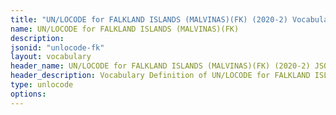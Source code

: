 ```yaml
---
title: "UN/LOCODE for FALKLAND ISLANDS (MALVINAS)(FK) (2020-2) Vocabulary"
name: UN/LOCODE for FALKLAND ISLANDS (MALVINAS)(FK) 
description: 
jsonid: "unlocode-fk"
layout: vocabulary
header_name: UN/LOCODE for FALKLAND ISLANDS (MALVINAS)(FK) (2020-2) JSON-LD Vocabulary
header_description: Vocabulary Definition of UN/LOCODE for FALKLAND ISLANDS (MALVINAS)(FK) (2020-2) semantics in HTML format. JSON-LD format is available at [unlocode-fk.jsonld](/vocabulary/unlocode-fk.jsonld)
type: unlocode
options:
---
```

